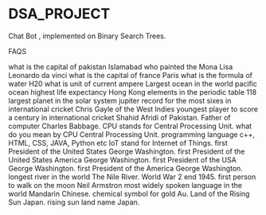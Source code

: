 # DSA_PROJECT
Chat Bot , implemented on Binary Search Trees.

FAQS

what is the capital of pakistan
Islamabad
who painted the Mona Lisa
Leonardo da vinci
what is the capital of france
Paris
what is the formula of water
H20
what is unit of current
ampere
Largest ocean in the world
pacific ocean
highest life expectancy
Hong Kong
elements in the periodic table
118
largest planet in the solar system
jupiter
record for the most sixes in international cricket
Chris Gayle of the West Indies
youngest player to score a century in international cricket
Shahid Afridi of Pakistan.
Father of computer
Charles Babbage.
CPU stands for
Central Processing Unit.
what do you mean by CPU
Central Processing Unit.
programming language
c++, HTML, CSS, JAVA, Python etc
IoT stand for
Internet of Things.
first President of the United States
George Washington.
first President of the United States America
George Washington.
first President of the USA
George Washington.
first President of the America
George Washington.
longest river in the world
The Nile River.
World War 2 end
1945.
first person to walk on the moon
Neil Armstron
most widely spoken language in the world
Mandarin Chinese.
chemical symbol for gold
Au.
Land of the Rising Sun
Japan.
rising sun land name
Japan.
